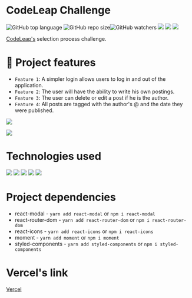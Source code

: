 # CodeLeap Challenge

![GitHub top language](https://img.shields.io/github/languages/top/JeanGrijp/codeleap) ![GitHub repo size](https://img.shields.io/github/repo-size/JeanGrijp/codeleap)![GitHub watchers](https://img.shields.io/github/watchers/JeanGrijp/codeleap?style=social) ![](https://img.shields.io/badge/Made%20for-VSCode-1f425f.svg)
![](http://ForTheBadge.com/images/badges/built-by-developers.svg) ![](http://ForTheBadge.com/images/badges/built-with-love.svg)

[CodeLeap's](https://codeleap.co.uk/) selection process challenge.

# :hammer: Project features

- `Feature 1`: A simpler login allows users to log in and out of the application.
- `Feature 2`: The user will have the ability to write his own postings.
- `Feature 3`: The user can delete or edit a post if he is the author.
- `Feature 4`: All posts are tagged with the author's @ and the date they were published.

![](./src/assets/GIF/CodeLeap1.gif)

![](./src/assets/GIF/CodeLeap2.gif)

# Technologies used

![](https://img.shields.io/badge/HTML5-E34F26?style=for-the-badge&logo=html5&logoColor=white) ![](https://img.shields.io/badge/CSS3-1572B6?style=for-the-badge&logo=css3&logoColor=white) ![](https://img.shields.io/badge/JavaScript-F7DF1E?style=for-the-badge&logo=javascript&logoColor=black) ![](https://img.shields.io/badge/React-20232A?style=for-the-badge&logo=react&logoColor=61DAFB) ![](https://img.shields.io/badge/React_Router-CA4245?style=for-the-badge&logo=react-router&logoColor=white)

# Project dependencies

- react-modal - `yarn add react-modal` or `npm i react-modal`
- react-router-dom - `yarn add react-router-dom` or `npm i react-router-dom`
- react-icons - `yarn add react-icons` or `npm i react-icons`
- moment - `yarn add moment` or `npm i moment`
- styled-components - `yarn add styled-components` or `npm i styled-components`

# Vercel's link

[Vercel](https://codeleap-mu.vercel.app/)
